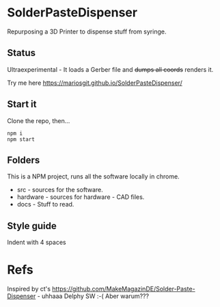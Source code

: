 # SolderPasteDispenser

Repurposing a 3D Printer to dispense stuff from syringe.

## Status

Ultraexperimental - It loads a Gerber file and ~~dumps all coords~~ renders it.

Try me here https://mariosgit.github.io/SolderPasteDispenser/

## Start it

Clone the repo, then...

```
npm i
npm start
```

## Folders

This is a NPM project, runs all the software locally in chrome.

* src - sources for the software.
* hardware - sources for hardware - CAD files.
* docs - Stuff to read.

## Style guide

Indent with 4 spaces

# Refs

Inspired by ct's https://github.com/MakeMagazinDE/Solder-Paste-Dispenser - uhhaaa Delphy SW :-( Aber warum???
